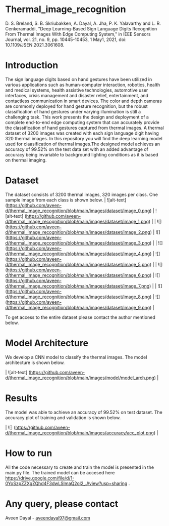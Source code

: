 # Thermal_image_recognition
D. S. Breland, S. B. Skriubakken, A. Dayal, A. Jha, P. K. Yalavarthy and L. R. Cenkeramaddi, "Deep Learning-Based Sign Language Digits Recognition From Thermal Images With Edge Computing System," in IEEE Sensors Journal, vol. 21, no. 9, pp. 10445-10453, 1 May1, 2021, doi: 10.1109/JSEN.2021.3061608.

# Introduction
The sign language digits based on hand gestures have been utilized in various applications such as human-computer interaction, robotics, health and medical systems, health assistive technologies, automotive user interfaces, crisis management and disaster relief, entertainment, and contactless communication in smart devices. The color and depth cameras are commonly deployed for hand gesture recognition, but the robust classification of hand gestures under varying illumination is still a challenging task. This work presents the design and deployment of a complete end-to-end edge computing system that can accurately provide the classification of hand gestures captured from thermal images. A thermal dataset of 3200 images was created with each sign language digit having 320 thermal images. In this repository you will find the deep learning model used for claasification of thermal images.The designed model achieves an accuracy of 99.52% on the test data set with an added advantage of accuracy being invariable to background lighting conditions as it is based on thermal imaging.

# Dataset
The dataset consists of 3200 thermal images, 320 images per class. One sample image from each class is shown below. 
| ![alt-text] (https://github.com/aveen-d/thermal_image_recognition/blob/main/images/dataset/image_0.png) | ![alt-text] (https://github.com/aveen-d/thermal_image_recognition/blob/main/images/dataset/image_1.png) |
| ![] (https://github.com/aveen-d/thermal_image_recognition/blob/main/images/dataset/image_2.png) | ![] (https://github.com/aveen-d/thermal_image_recognition/blob/main/images/dataset/image_3.png) |
| ![] (https://github.com/aveen-d/thermal_image_recognition/blob/main/images/dataset/image_4.png) | ![] (https://github.com/aveen-d/thermal_image_recognition/blob/main/images/dataset/image_5.png) |
| ![] (https://github.com/aveen-d/thermal_image_recognition/blob/main/images/dataset/image_6.png) | ![] (https://github.com/aveen-d/thermal_image_recognition/blob/main/images/dataset/image_7.png) |
| ![] (https://github.com/aveen-d/thermal_image_recognition/blob/main/images/dataset/image_8.png) | ![] (https://github.com/aveen-d/thermal_image_recognition/blob/main/images/dataset/image_9.png) |

To get access to the entire dataset please contact the author mentioned below.

# Model Architecture
We develop a CNN model to classify the thermal images. The model architecture is shown below.

| ![alt-text] (https://github.com/aveen-d/thermal_image_recognition/blob/main/images/model/model_arch.png) |
# Results
The model was able to achieve an accuracy of 99.52% on test dataset. The accuracy plot of training and validation is shown below.

| ![] (https://github.com/aveen-d/thermal_image_recognition/blob/main/images/accuracy/acc_plot.png) |

# How to run
All the code necessary to create and train the model is presented in the main.py file. The trained model can be accesed here https://drive.google.com/file/d/1-0YoSzpZZXgZQhd4F3dwLSlmaQ2ol2_J/view?usp=sharing . 

# Any query, please contact
Aveen Dayal - aveendayal97@gmail.com

